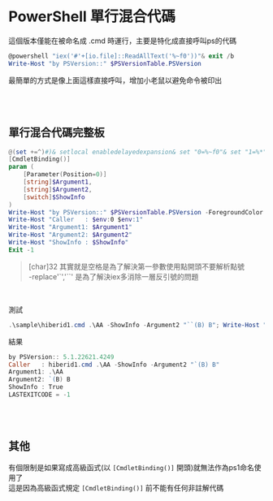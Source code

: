 PowerShell 單行混合代碼
===

這個版本僅能在被命名成 .cmd 時運行，主要是特化成直接呼叫ps的代碼

```ps1
@powershell "iex('#'+[io.file]::ReadAllText('%~f0'))"& exit /b
Write-Host "by PSVersion::" $PSVersionTable.PSVersion

```

最簡單的方式是像上面這樣直接呼叫，增加小老鼠以避免命令被印出  

<br><br>

## 單行混合代碼完整板

```ps1
@(set +=^)#)& setlocal enabledelayedexpansion& set "0=%~f0"& set "1=%*"& powershell -nop "iex('&{#'+[io.file]::ReadAllText($env:0)+'}'+[char]32+$env:1.replace('`','``'))-ea(1)"& exit /b !errorlevel!
[CmdletBinding()]
param (
    [Parameter(Position=0)]
    [string]$Argument1,
    [string]$Argument2,
    [switch]$ShowInfo
)
Write-Host "by PSVersion::" $PSVersionTable.PSVersion -ForegroundColor DarkGray
Write-Host "Caller   : $env:0 $env:1"
Write-Host "Argument1: $Argument1"
Write-Host "Argument2: $Argument2"
Write-Host "ShowInfo : $ShowInfo"
Exit -1

```

> [char]32 其實就是空格是為了解決第一參數使用點開頭不要解析點號  
> -replace'`','``' 是為了解決iex多消除一層反引號的問題  

<br>

測試

```ps1
.\sample\hiberid1.cmd .\AA -ShowInfo -Argument2 "``(B) B"; Write-Host "LASTEXITCODE = $LASTEXITCODE" -BackgroundColor DarkGreen
```

結果

```ps1
by PSVersion:: 5.1.22621.4249
Caller   : hiberid1.cmd .\AA -ShowInfo -Argument2 "`(B) B"
Argument1: .\AA
Argument2: `(B) B
ShowInfo : True
LASTEXITCODE = -1
```


<br><br>

## 其他

有個限制是如果寫成高級函式(以 `[CmdletBinding()]` 開頭)就無法作為ps1命名使用了  
這是因為高級函式規定 `[CmdletBinding()]` 前不能有任何非註解代碼  
